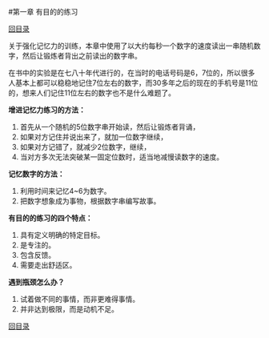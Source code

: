 #第一章 有目的的练习

[回目录](index.md)

关于强化记忆力的训练，本章中使用了以大约每秒一个数字的速度读出一串随机数字，然后让锻炼者背出之前读出的数字串。

在书中的实验是在七八十年代进行的，在当时的电话号码是6，7位的，所以很多人基本上都可以稳稳地记住7位左右的数字，而30多年之后的现在的手机号是11位的，想来人们记住11位左右的数字也不是什么难题了。

**增进记忆力练习的方法：**

1. 首先从一个随机的5位数字串开始读，然后让锻炼者背诵，
2. 如果对方记住并说出来了，就加一位数字继续，
3. 如果对方记错了，就减少2位数字，继续，
4. 当对方多次无法突破某一固定位数时，适当地减慢读数字的速度。

**记忆数字的方法：**

1. 利用时间来记忆4~6为数字。
2. 把数字想象成为事物，根据数字串编写故事。

**有目的的练习的四个特点：**

1. 具有定义明确的特定目标。
2. 是专注的。
3. 包含反馈。
4. 需要走出舒适区。

**遇到瓶颈怎么办？**

1. 试着做不同的事情，而非更难得事情。
2. 并非达到极限，而是动机不足。



[回目录](index.md)

